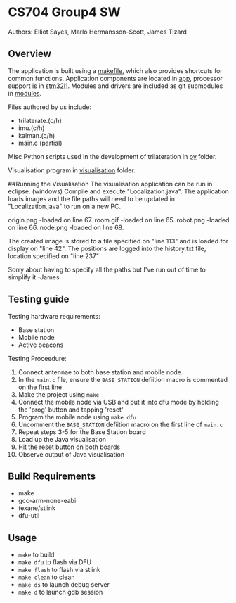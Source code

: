 # CS704 Group4 SW
Authors: Elliot Sayes, Marlo Hermansson-Scott, James Tizard

## Overview

The application is built using a [makefile](Makefile), which also provides shortcuts for common functions.
Application components are located in [app](/app), processor support is in [stm32l1](/stm32l1).
Modules and drivers are included as git submodules in [modules](/modules).

Files authored by us include:

 - trilaterate.(c/h)
 - imu.(c/h)
 - kalman.(c/h)
 - main.c (partial)

Misc Python scripts used in the development of trilateration in [py](/py) folder.

Visualisation program in [visualisation](/visualisation) folder.

##Running the Visualisation
The visualisation application can be run in eclipse. (windows)
Compile and execute "Localization.java". The application loads images and the file paths will need to be updated in "Localization.java" to run on a new PC.

origin.png -loaded on line 67. room.gif -loaded on line 65.
robot.png  -loaded on line 66. node.png   -loaded on line 68.

The created image is stored to a file specified on "line 113" and is loaded for display on "line 42". 
The positions are logged into the history.txt file, location specified on "line 237"

Sorry about having to specify all the paths but I've run out of time to simplify it -James

## Testing guide

Testing hardware requirements:

 - Base station
 - Mobile node
 - Active beacons

Testing Proceedure:

1. Connect antennae to both base station and mobile node.
2. In the `main.c` file, ensure the `BASE_STATION` defiition macro is commented on the first line
3. Make the project using `make`
4. Connect the mobile node via USB and put it into dfu mode by holding the 'prog' button and tapping 'reset'
5. Program the mobile node using `make dfu`
6. Uncomment the `BASE_STATION` defiition macro on the first line of `main.c`
7. Repeat steps 3-5 for the Base Station board
8. Load up the Java visualisation
9. Hit the reset button on both boards
10. Observe output of Java visualisation

## Build Requirements

 - make
 - gcc-arm-none-eabi
 - texane/stlink
 - dfu-util

## Usage

 - `make` to build
 - `make dfu` to flash via DFU
 - `make flash` to flash via stlink
 - `make clean` to clean
 - `make ds` to launch debug server
 - `make d` to launch gdb session
